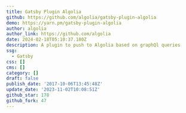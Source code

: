 ```yaml
---
title: Gatsby Plugin Algolia
github: https://github.com/algolia/gatsby-plugin-algolia
demo: https://yarn.pm/gatsby-plugin-algolia
author: algolia
author_link: https://github.com/algolia
date: 2024-02-18T05:10:37.180Z
description: A plugin to push to Algolia based on graphQl queries
ssg:
  - Gatsby
css: []
cms: []
category: []
draft: false
publish_date: '2017-10-06T13:45:48Z'
update_date: '2023-11-02T10:08:51Z'
github_star: 178
github_fork: 47
---
```

